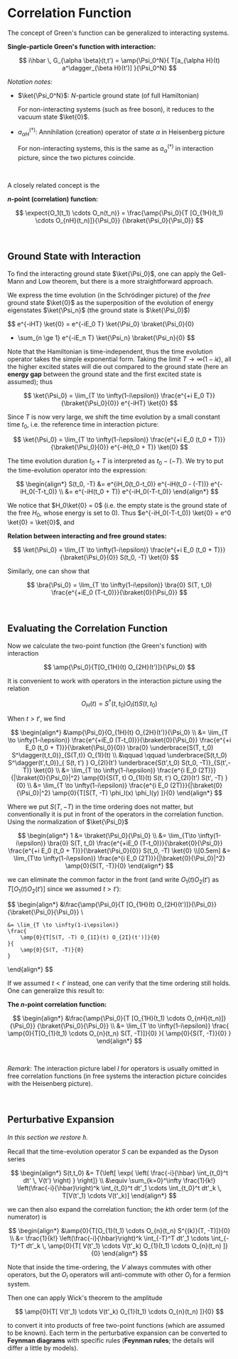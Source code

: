 # Correlation Function

The concept of Green's function can be generalized to interacting systems. 

<div class="result">

**Single-particle Green's function with interaction:**

$$
i\hbar \, G_{\alpha \beta}(t,t')
= \amp{\Psi_0^N}{
    T[a_{\alpha H}(t) a^\dagger_{\beta H}(t')]
}{\Psi_0^N}
$$

*Notation notes*:

- $\ket{\Psi_0^N}$: $N$-particle ground state (of full Hamiltonian)
    
    For non-interacting systems (such as free boson), it reduces to the vacuum state $\ket{0}$.

- $a_{\alpha H}^{(\dagger)}$: Annihilation (creation) operator of state $\alpha$ in Heisenberg picture
    
    For non-interacting systems, this is the same as $a_{\alpha}^{(\dagger)}$ in interaction picture, since the two pictures coincide.


</div><br>

A closely related concept is the

<div class="result">

**$n$-point (correlation) function:**

$$
\expect{O_1(t_1) \cdots O_n(t_n)}
= \frac{\amp{\Psi_0}{T [O_{1H}(t_1) \cdots O_{nH}(t_n)]}{\Psi_0}}
{\braket{\Psi_0}{\Psi_0}}
$$

</div><br>

## Ground State with Interaction

To find the interacting ground state $\ket{\Psi_0}$, one can apply the Gell-Mann and Low theorem, but there is a more straightforward approach. 

We express the time evolution (in the Schrödinger picture) of the *free* ground state $\ket{0}$ as the superposition of the evolution of energy eigenstates $\ket{\Psi_n}$ (the ground state is $\ket{\Psi_0}$)

$$
e^{-iHT} \ket{0}
= e^{-iE_0 T} \ket{\Psi_0} \braket{\Psi_0}{0}
+ \sum_{n \ge 1} e^{-iE_n T} \ket{\Psi_n} \braket{\Psi_n}{0}
$$

Note that the Hamiltonian is time-independent, thus the time evolution operator takes the simple exponential form. Taking the limit $T \to \infty(1-i\epsilon)$, all the higher excited states will die out compared to the ground state (here an **energy gap** between the ground state and the first excited state is assumed); thus

$$
\ket{\Psi_0} = \lim_{T \to \infty(1-i\epsilon)}
\frac{e^{+i E_0 T}}{\braket{\Psi_0}{0}}
e^{-iHT} \ket{0}
$$

Since $T$ is now very large, we shift the time evolution by a small constant time $t_0$, i.e. the reference time in interaction picture:

$$
\ket{\Psi_0} = \lim_{T \to \infty(1-i\epsilon)}
\frac{e^{+i E_0 (t_0 + T)}}{\braket{\Psi_0}{0}}
e^{-iH(t_0 + T)} \ket{0}
$$

The time evolution duration $t_0 + T$ is interpreted as $t_0 - (-T)$. We try to put the time-evolution operator into the expression:

$$
\begin{align*}
    S(t_0, -T) &= e^{iH_0(t_0-t_0)}
    e^{-iH(t_0 - (-T))} e^{-iH_0(-T-t_0)}
    \\
    &= e^{-iH(t_0 + T)} e^{-iH_0(-T-t_0)}
\end{align*}
$$

We notice that $H_0\ket{0} = 0$ (i.e. the empty state is the ground state of the free $H_0$, whose energy is set to 0). Thus $e^{-iH_0(-T-t_0)} \ket{0} = e^0 \ket{0} = \ket{0}$, and

<div class="result">

**Relation between interacting and free ground states:**

$$
\ket{\Psi_0} = \lim_{T \to \infty(1-i\epsilon)}
\frac{e^{+i E_0 (t_0 + T)}}{\braket{\Psi_0}{0}}
S(t_0, -T) \ket{0}
$$

Similarly, one can show that

$$
\bra{\Psi_0}
= \lim_{T \to \infty(1-i\epsilon)} \bra{0}
S(T, t_0) \frac{e^{+iE_0 (T-t_0)}}{\braket{0}{\Psi_0}}
$$

</div><br>

## Evaluating the Correlation Function

Now we calculate the two-point function (the Green's function) with interaction

$$
\amp{\Psi_0}{T[O_{1H}(t) O_{2H}(t')]}{\Psi_0}
$$

It is convenient to work with operators in the interaction picture using the relation

$$
O_H(t) = S^\dagger(t,t_0) O_I(t) S(t,t_0)
$$

When $t > t'$, we find

$$
\begin{align*}
    &\amp{\Psi_0}{O_{1H}(t) O_{2H}(t')}{\Psi_0}
    \\
    &= \lim_{T \to \infty(1-i\epsilon)}
    \frac{e^{+iE_0 (T-t_0)}}{\braket{0}{\Psi_0}} 
    \frac{e^{+i E_0 (t_0 + T)}}{\braket{\Psi_0}{0}}
    \bra{0} 
    \underbrace{S(T, t_0) S^\dagger(t,t_0)}_{S(T,t)} 
    O_{1I}(t)
    \\ &\qquad \qquad
    \underbrace{S(t,t_0) S^\dagger(t',t_0)}_{
        S(t, t')
    } O_{2I}(t') 
    \underbrace{S(t',t_0) S(t_0, -T)}_{S(t',-T)} 
    \ket{0}
    \\
    &= \lim_{T \to \infty(1-i\epsilon)}
    \frac{e^{i E_0 (2T)}}{|\braket{0}{\Psi_0}|^2}
    \amp{0}{S(T, t) O_{1I}(t) S(t, t') O_{2I}(t') S(t', -T) }{0}
    \\
    &= \lim_{T \to \infty(1-i\epsilon)}
    \frac{e^{i E_0 (2T)}}{|\braket{0}{\Psi_0}|^2}
    \amp{0}{T[S(T, -T) \phi_I(x) \phi_I(y) ]}{0}
\end{align*}
$$

Where we put $S(T,-T)$ in the time ordering does not matter, but conventionally it is put in front of the operators in the correlation function. Using the normalization of $\ket{\Psi_0}$

$$
\begin{align*}
    1 &= \braket{\Psi_0}{\Psi_0}
    \\
    &= \lim_{T\to \infty(1-i\epsilon)}
    \bra{0} S(T, t_0) 
    \frac{e^{+iE_0 (T-t_0)}}{\braket{0}{\Psi_0}}
    \frac{e^{+i E_0 (t_0 + T)}}{\braket{\Psi_0}{0}}
    S(t_0, -T) \ket{0}
    \\[0.5em]
    &= \lim_{T\to \infty(1-i\epsilon)}
    \frac{e^{i E_0 (2T)}}{|\braket{0}{\Psi_0}|^2}
    \amp{0}{S(T, -T)}{0}
\end{align*}
$$

we can eliminate the common factor in the front (and write $O_1(t) O_2(t')$ as $T[O_1(t) O_2(t')]$ since we assumed $t > t'$):

$$
\begin{align*}
    &\frac{\amp{\Psi_0}{T [O_{1H}(t) O_{2H}(t')]}{\Psi_0}}
    {\braket{\Psi_0}{\Psi_0}}
    \\
    
    &= \lim_{T \to \infty(1-i\epsilon)}
    \frac{
        \amp{0}{T[S(T, -T) O_{1I}(t) O_{2I}(t')]}{0}
    }{
        \amp{0}{S(T, -T)}{0}
    }
\end{align*}
$$

If we assumed $t < t'$ instead, one can verify that the time ordering still holds. One can generalize this result to:

<div class="result">

**The $n$-point correlation function:**

$$
\begin{align*}
    &\frac{\amp{\Psi_0}{T [O_{1H}(t_1) \cdots O_{nH}(t_n)]}{\Psi_0}}
    {\braket{\Psi_0}{\Psi_0}}
    \\
    &= \lim_{T \to \infty(1-i\epsilon)}
    \frac{
        \amp{0}{T[O_{1}(t_1) \cdots O_{n}(t_n) S(T, -T)]}{0}
    }{
        \amp{0}{S(T, -T)}{0}
    }
\end{align*}
$$

</div><br>

<div class="remark">

*Remark*: The interaction picture label $I$ for operators is usually omitted in free correlation functions (in free systems the interaction picture coincides with the Heisenberg picture).

</div><br>

## Perturbative Expansion

*In this section we restore $\hbar$.*

Recall that the time-evolution operator $S$ can be expanded as the Dyson series

$$
\begin{align*}
    S(t,t_0) &= T{\left[ \exp{
        \left(
            \frac{-i}{\hbar} \int_{t_0}^t dt' \, V(t')
        \right)
    } \right]}
    \\ &\equiv
    \sum_{k=0}^\infty \frac{1}{k!} 
    \left(\frac{-i}{\hbar}\right)^k
    \int_{t_0}^t dt'_1 \cdots 
    \int_{t_0}^t dt'_k \,
    T[V(t'_1) \cdots V(t'_k)]
\end{align*}
$$

we can then also expand the correlation function; the $k$th order term (of the numerator) is

$$
\begin{align*}
    &\amp{0}{T[O_{1}(t_1) \cdots O_{n}(t_n) S^{(k)}(T, -T)]}{0}
    \\
    &= \frac{1}{k!} \left(\frac{-i}{\hbar}\right)^k
    \int_{-T}^T dt'_1 \cdots 
    \int_{-T}^T dt'_k \,
    \amp{0}{T[
        V(t'_1) \cdots V(t'_k)
        O_{1}(t_1) \cdots O_{n}(t_n)
    ]}{0}
\end{align*}
$$

Note that inside the time-ordering, the $V$ always commutes with other operators, but the $O_I$ operators will anti-commute with other $O_I$ for a fermion system.

Then one can apply Wick's theorem to the amplitude

$$
\amp{0}{T[
    V(t'_1) \cdots V(t'_k)
    O_{1}(t_1) \cdots O_{n}(t_n)
]}{0}
$$

to convert it into products of free two-point functions (which are assumed to be known). Each term in the perturbative expansion can be converted to **Feynman diagrams** with specific rules (**Feynman rules**; the details will differ a little by models).
